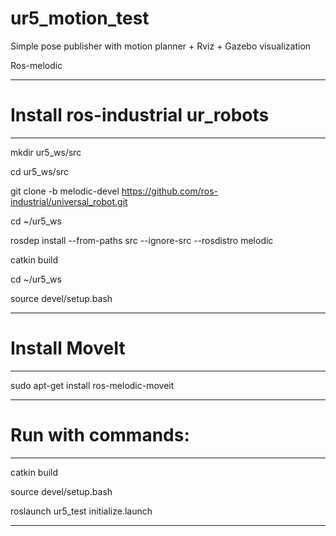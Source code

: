 # ur5_motion_test
Simple pose publisher with motion planner + Rviz + Gazebo visualization

Ros-melodic

******************
# Install ros-industrial ur_robots
******************

mkdir ur5_ws/src

cd ur5_ws/src

git clone -b melodic-devel https://github.com/ros-industrial/universal_robot.git

cd ~/ur5_ws

rosdep install --from-paths src --ignore-src --rosdistro melodic

catkin build

cd ~/ur5_ws

source devel/setup.bash

******************
# Install MoveIt
******************
sudo apt-get install ros-melodic-moveit

******************
# Run with commands:
******************
catkin build

source devel/setup.bash

roslaunch ur5_test initialize.launch

******************
